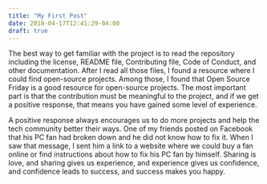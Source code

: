 ```yaml
---
title: "My First Post"
date: 2018-04-17T12:41:29-04:00
draft: true
---
```

<p>The best way to get familiar with the project is to read the repository including the license, README file, Contributing file, Code of Conduct, and other documentation. After I read all those files, I found a resource where I could find open-source projects. Among those, I found that Open Source Friday is a good resource for open-source projects. The most important part is that the contribution must be meaningful to the project, and if we get a positive response, that means you have gained some level of experience.</p>
<p>A positive response always encourages us to do more projects and help the tech community better their ways. One of my friends posted on Facebook that his PC fan had broken down and he did not know how to fix it. When I saw that message, I sent him a link to a website where we could buy a fan online or find instructions about how to fix his PC fan by himself. Sharing is love, and sharing gives us experience, and experience gives us confidence, and confidence leads to success, and success makes you happy.</p>
